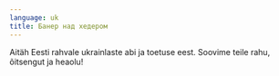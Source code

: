 ```yaml
---
language: uk
title: Банер над хедером
---
```

Aitäh Eesti rahvale ukrainlaste abi ja toetuse eest. Soovime teile rahu, õitsengut ja heaolu!